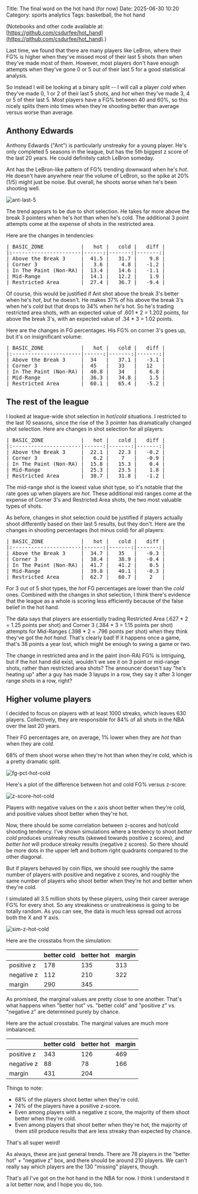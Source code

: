 Title: The final word on the hot hand (for now)
Date: 2025-06-30 10:20
Category: sports analytics
Tags: basketball, the hot hand

(Notebooks and other code available at: [https://github.com/csdurfee/hot_hand](https://github.com/csdurfee/hot_hand).)

Last time, we found that there are many players like LeBron, where their FG% is higher when they've missed most of their last 5 shots than when they've made most of them. However, most players don't have enough attempts when they've gone 0 or 5 out of their last 5 for a good statistical analysis.

So instead I will be looking at a binary split -- I will call a player *cold* when they've made 0, 1 or 2 of their last 5 shots, and *hot* when they've made 3, 4 or 5 of their last 5. Most players have a FG% between 40 and 60%, so this nicely splits them into times when they're shooting better than average versus worse than average.

## Anthony Edwards
Anthony Edwards ("Ant") is particularly unstreaky for a young player. He's only completed 5 seasons in the league, but has the 5th biggest z score of the last 20 years. He could definitely catch LeBron someday.

Ant has the LeBron-like pattern of FG% trending downward when he's *hot*. He doesn't have anywhere near the volume of LeBron, so the spike at 20% (1/5) might just be noise. But overall, he shoots worse when he's been shooting well.

![ant-last-5](/img/ant-last-5.png)

The trend appears to be due to shot selection. He takes far more above the break 3 pointers when he's *hot* than when he's cold. The additional 3 point attempts come at the expense of shots in the restricted area.

Here are the changes in tendencies:

<pre>
| BASIC_ZONE            |   hot |   cold |   diff |
|:----------------------|------:|-------:|-------:|
| Above the Break 3     |  41.5 |   31.7 |    9.8 |
| Corner 3              |   3.6 |    4.8 |   -1.2 |
| In The Paint (Non-RA) |  13.4 |   14.6 |   -1.1 |
| Mid-Range             |  14.1 |   12.2 |    1.9 |
| Restricted Area       |  27.4 |   36.7 |   -9.4 |
</pre>

Of course, this would be justified if Ant shot above the break 3's better when he's *hot*, but he doesn't. He makes 37% of his above the break 3's when he's *cold* but that drops to 34% when he's hot. So he's trading restricted area shots, with an expected value of .601 * 2 = 1.202 points, for above the break 3's, with an expected value of .34 * 3 = 1.02 points.

Here are the changes in FG percentages. His FG% on corner 3's goes up, but it's on insignificant volume:

<pre>
| BASIC_ZONE            |   hot |   cold |   diff |
|:----------------------|------:|-------:|-------:|
| Above the Break 3     |  34   |   37.1 |   -3.1 |
| Corner 3              |  45   |   33   |   12   |
| In The Paint (Non-RA) |  40.8 |   34   |    6.8 |
| Mid-Range             |  36.3 |   34.8 |    1.5 |
| Restricted Area       |  60.1 |   65.4 |   -5.2 |
</pre>

## The rest of the league

I looked at league-wide shot selection in *hot*/*cold* situations. I restricted to the last 10 seasons, since the rise of the 3 pointer has dramatically changed shot selection. Here are changes in shot selection for all players:

<pre>
| BASIC_ZONE            |   hot |   cold |   diff |
|:----------------------|------:|-------:|-------:|
| Above the Break 3     |  22.1 |   22.3 |   -0.2 |
| Corner 3              |   6.2 |    7   |   -0.9 |
| In The Paint (Non-RA) |  15.8 |   15.3 |    0.4 |
| Mid-Range             |  25.3 |   23.5 |    1.8 |
| Restricted Area       |  30.7 |   31.8 |   -1.2 |
</pre>

The mid-range shot is the lowest value shot type, so it's notable that the rate goes up when players are *hot*. These additional mid ranges come at the expense of Corner 3's and Restricted Area shots, the two most valuable types of shots.

As before, changes in shot selection could be justified if players actually shoot differently based on their last 5 results, but they don't. Here are the changes in shooting percentages (hot minus cold) for all players:

<pre>
| BASIC_ZONE            |   hot |   cold |   diff |
|:----------------------|------:|-------:|-------:|
| Above the Break 3     |  34.7 |   35   |   -0.3 |
| Corner 3              |  38.4 |   38.9 |   -0.4 |
| In The Paint (Non-RA) |  41.7 |   41.2 |    0.5 |
| Mid-Range             |  39.8 |   40.1 |   -0.3 |
| Restricted Area       |  62.7 |   60.7 |    2   |
</pre>

For 3 out of 5 shot types, the *hot* FG percentages are lower than the *cold* ones. Combined with the changes in shot selection, I think there's evidence that the league as a whole is scoring less efficiently because of the false belief in the hot hand. 

The data says that players are essentially trading Restricted Area (.627 * 2 = 1.25 points per shot) and Corner 3 (.384 * 3 = 1.15 points per shot) attempts for Mid-Ranges (.398 * 2 = .796 points per shot) when they think they've got the *hot hand*. That's clearly bad! If it happens once a game, that's 38 points a year lost, which might be enough to swing a game or two.

The change in restricted area and in the paint (non-RA) FG% is intriguing, but if the hot hand did exist, wouldn't we see it on 3 point or mid-range shots, rather than restricted area shots? The announcer doesn't say "he's heating up" after a guy has made 3 layups in a row, they say it after 3 longer range shots in a row, right?

## Higher volume players

I decided to focus on players with at least 1000 streaks, which leaves 630 players. Collectively, they are responsible for 84% of all shots in the NBA over the last 20 years.

Their FG percentages are, on average, 1% lower when they are *hot* than when they are *cold*. 

68% of them shoot worse when they're hot than when they're cold, which is a pretty dramatic split.

![fg-pct-hot-cold](/img/fg-pct-hot-cold.png)

Here's a plot of the difference between hot and cold FG% versus z-score:

![z-score-hot-cold](/img/z-score-hot-cold.png)

Players with negative values on the x axis shoot better when they're cold, and positive values shoot better when they're hot.

Now, there should be some correlation between z-scores and hot/cold shooting tendency. I've shown simulations where a tendency to shoot *better cold* produces unstreaky results (skewed towards positive z scores), and *better hot* will produce streaky results (negative z scores). So there should be more dots in the upper left and bottom right quadrants compared to the other diagonal.

But if players behaved by coin flips, we should see roughly the same number of players with positive and negative z scores, and roughly the same number of players who shoot better when they're hot and better when they're cold.

I simulated all 3.5 million shots by these players, using their career average FG% for every shot. So any streakiness or unstreakiness is going to be totally random. As you can see, the data is much less spread out across both the X and Y axis.

![sim-z-hot-cold](/img/sim-z-hot-cold.png)

Here are the crosstabs from the simulation:

| |better cold|better hot| margin |
|---|---------|----------|-------|
| positive z| 178| 135|  313 |
| negative z| 112 | 210|  322|
| margin    | 290| 345| |

As promised, the marginal values are pretty close to one another. That's what happens when "better hot" vs. "better cold" and "positive z" vs. "negative z" are determined purely by chance.

Here are the actual crosstabs. The marginal values are much more imbalanced.

| |better cold|better hot| margin |
|---|---------|----------|-------|
| positive z| 343| 126|469|
| negative z| 88 | 78|166|
| margin    | 431 | 204| |


Things to note:

* 68% of the players shoot better when they're cold.
* 74% of the players have a positive z-score.
* Even among players with a negative z score, the majority of them shoot better when they're cold. 
* Even among players that shoot better when they're hot, the majority of them *still* produce results that are less streaky than expected by chance.

That's all super weird!

As always, these are just general trends. There are 78 players in the "better hot" + "negative z" box, and there should be around 210 players. We can't really say which players are the 130 "missing" players, though.

That's all I've got on the hot hand in the NBA for now. I think I understand it a lot better now, and I hope you do, too. 